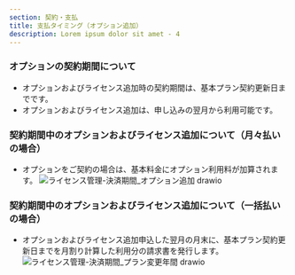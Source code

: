 ```yaml
---
section: 契約・支払
title: 支払タイミング（オプション追加）
description: Lorem ipsum dolor sit amet - 4
---
```

### オプションの契約期間について

 - オプションおよびライセンス追加時の契約期間は、基本プラン契約更新日までです。
 - オプションおよびライセンス追加は、申し込みの翌月から利用可能です。

### 契約期間中のオプションおよびライセンス追加について（月々払いの場合）

 - オプションをご契約の場合は、基本料金にオプション利用料が加算されます。
  ![ライセンス管理-決済期間_オプション追加 drawio](https://storageaccountdaiwa9829.blob.core.windows.net/manual/monthlyOptionPayment.png)

### 契約期間中のオプションおよびライセンス追加について（一括払いの場合）
 - オプションおよびライセンス追加申込した翌月の月末に、基本プラン契約更新日までを月割り計算した利用分の請求書を発行します。
![ライセンス管理-決済期間_プラン変更年間 drawio](https://storageaccountdaiwa9829.blob.core.windows.net/manual/yearlyOptionPayment.png)
